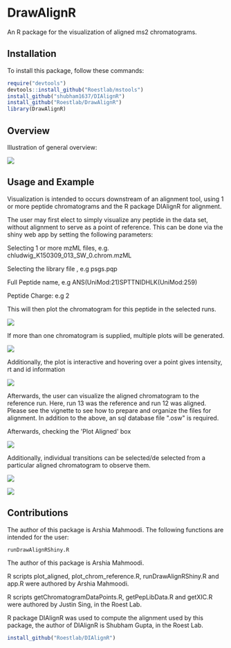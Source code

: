# DrawAlignR

An R package for the visualization of aligned ms2 chromatograms.

## Installation

To install this package, follow these commands:

``` r
require("devtools")
devtools::install_github("Roestlab/mstools")
install_github("shubham1637/DIAlignR")
install_github("Roestlab/DrawAlignR")
library(DrawAlignR)
```

## Overview

Illustration of general overview:

![](./inst/extdata/MAHMOODI_A_A1.PNG)

## Usage and Example

Visualization is intended to occurs downstream of an alignment tool, using 1 or more peptide chromatograms and the R package DIAlignR
for alignment.

The user may first elect to simply visualize any peptide in the data set, without alignment to serve as a point of
reference. This can be done via the shiny web app by setting the following parameters:

Selecting 1 or more mzML files, e.g. chludwig_K150309_013_SW_0.chrom.mzML

Selecting the library file , e.g psgs.pqp

Full Peptide name, e.g ANS(UniMod:21)SPTTNIDHLK(UniMod:259)

Peptide Charge:  e.g 2

This will then plot the chromatogram for this peptide in the selected runs.

![](./inst/extdata/image3.PNG)

If more than one chromatogram is supplied, multiple plots will be generated.

![](./inst/extdata/image2.PNG)

Additionally, the plot is interactive and hovering over a point gives intensity, rt and id information

![](./inst/extdata/image4.PNG)


Afterwards, the user can visualize the aligned chromatogram to the reference run. Here, run 13 was the reference
and run 12 was aligned. Please see the vignette to see how to prepare and organize the files for alignment. In addition to the above,
an sql database file ".osw" is required.

Afterwards, checking the 'Plot Aligned' box

![](./inst/extdata/image5.PNG)

Additionally, individual transitions can be selected/de selected from a particular aligned chromatogram to observe them.

![](./inst/extdata/image7.PNG)

![](./inst/extdata/image8.PNG)

## Contributions

The author of this package is Arshia Mahmoodi. The following functions are intended for the user:

``` r
runDrawAlignRShiny.R
```

The author of this package is Arshia Mahmoodi.

R scripts plot_aligned, plot_chrom_reference.R, runDrawAlignRShiny.R and app.R were authored by Arshia Mahmoodi.

R scripts getChromatogramDataPoints.R, getPepLibData.R and getXIC.R were authored by Justin Sing, in the Roest Lab.

R package DIAlignR was used to compute the alignment used by this package, the author of DIAlignR is Shubham Gupta, in the Roest Lab.

``` r
install_github("Roestlab/DIAlignR")
```
